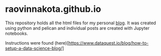 # raovinnakota.github.io

This repository holds all the html files for my personal [blog](https://raovinnakota.github.io). It was created using python and pelican and individual posts are created with Jupyter notebooks. 

Instructions were found (here)[https://www.dataquest.io/blog/how-to-setup-a-data-science-blog/]
